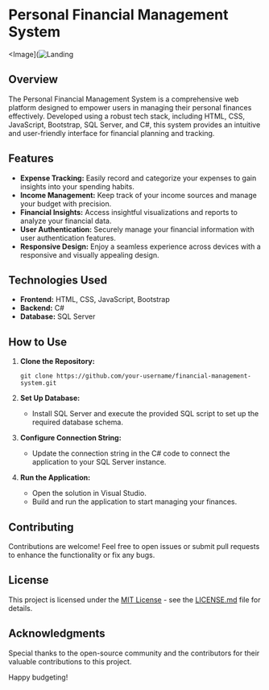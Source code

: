 # Personal Financial Management System

<Image](![Landing](https://github.com/kemerya/library/assets/123075499/13f0d72c-5571-4446-9085-664a999f11c1)


## Overview

The Personal Financial Management System is a comprehensive web platform designed to empower users in managing their personal finances effectively. Developed using a robust tech stack, including HTML, CSS, JavaScript, Bootstrap, SQL Server, and C#, this system provides an intuitive and user-friendly interface for financial planning and tracking.

## Features

- **Expense Tracking:** Easily record and categorize your expenses to gain insights into your spending habits.
- **Income Management:** Keep track of your income sources and manage your budget with precision.
- **Financial Insights:** Access insightful visualizations and reports to analyze your financial data.
- **User Authentication:** Securely manage your financial information with user authentication features.
- **Responsive Design:** Enjoy a seamless experience across devices with a responsive and visually appealing design.

## Technologies Used

- **Frontend:** HTML, CSS, JavaScript, Bootstrap
- **Backend:** C#
- **Database:** SQL Server

## How to Use

1. **Clone the Repository:**
   ```
   git clone https://github.com/your-username/financial-management-system.git
   ```

2. **Set Up Database:**
   - Install SQL Server and execute the provided SQL script to set up the required database schema.

3. **Configure Connection String:**
   - Update the connection string in the C# code to connect the application to your SQL Server instance.

4. **Run the Application:**
   - Open the solution in Visual Studio.
   - Build and run the application to start managing your finances.

## Contributing

Contributions are welcome! Feel free to open issues or submit pull requests to enhance the functionality or fix any bugs.

## License

This project is licensed under the [MIT License](LICENSE.md) - see the [LICENSE.md](LICENSE.md) file for details.

## Acknowledgments

Special thanks to the open-source community and the contributors for their valuable contributions to this project.

Happy budgeting!
